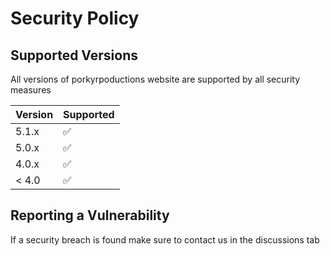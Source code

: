 # Security Policy

## Supported Versions

All versions of porkyrpoductions website are supported by all security measures

| Version | Supported          |
| ------- | ------------------ |
| 5.1.x   | :white_check_mark: |
| 5.0.x   | :white_check_mark: |
| 4.0.x   | :white_check_mark: |
| < 4.0   | :white_check_mark: |

## Reporting a Vulnerability

If a security breach is found make sure to contact us in the discussions tab
